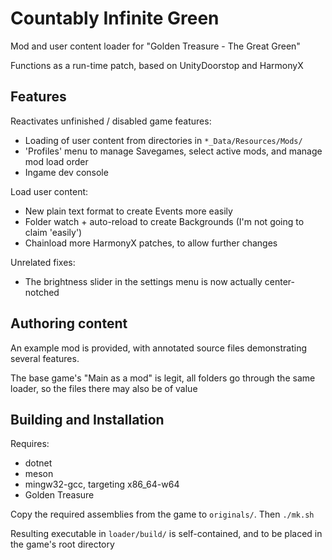 # Countably Infinite Green

Mod and user content loader for "Golden Treasure - The Great Green"

Functions as a run-time patch, based on UnityDoorstop and HarmonyX

## Features

Reactivates unfinished / disabled game features:

* Loading of user content from directories in `*_Data/Resources/Mods/`
* 'Profiles' menu to manage Savegames, select active mods, and manage mod load order
* Ingame dev console

Load user content:

* New plain text format to create Events more easily
* Folder watch + auto-reload to create Backgrounds (I'm not going to claim 'easily')
* Chainload more HarmonyX patches, to allow further changes

Unrelated fixes:

* The brightness slider in the settings menu is now actually center-notched

## Authoring content

An example mod is provided, with annotated source files demonstrating several
features.

The base game's "Main as a mod" is legit, all folders go through the same loader, so
the files there may also be of value

## Building and Installation

Requires:

* dotnet
* meson
* mingw32-gcc, targeting x86\_64-w64
* Golden Treasure

Copy the required assemblies from the game to `originals/`. Then `./mk.sh`

Resulting executable in `loader/build/` is self-contained, and to be placed in the game's root directory

